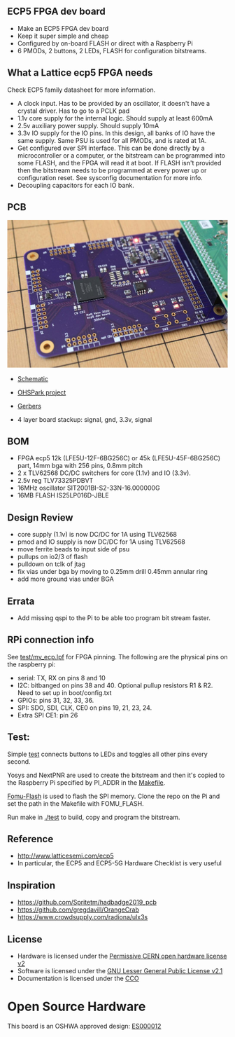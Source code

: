 ## ECP5 FPGA dev board

* Make an ECP5 FPGA dev board
* Keep it super simple and cheap
* Configured by on-board FLASH or direct with a Raspberry Pi
* 6 PMODs, 2 buttons, 2 LEDs, FLASH for configuration bitstreams.

## What a Lattice ecp5 FPGA needs

Check ECP5 family datasheet for more information.

* A clock input. Has to be provided by an oscillator, it doesn't have a crystal driver. Has to go to a PCLK pad
* 1.1v core supply for the internal logic. Should supply at least 600mA
* 2.5v auxiliary power supply. Should supply 10mA
* 3.3v IO supply for the IO pins. In this design, all banks of IO have the same supply. Same PSU is used for all PMODs, and is rated at 1A.
* Get configured over SPI interface. This can be done directly by a microcontroller or a computer, or the bitstream can be programmed into some FLASH, and the FPGA will read it at boot. If FLASH isn't provided then the bitstream needs to be programmed at every power up or configuration reset. See sysconfig documentation for more info.
* Decoupling capacitors for each IO bank.

## PCB

![board](hardware/board.jpg)

* [Schematic](hardware/schematic.pdf)
* [OHSPark project](https://oshpark.com/shared_projects/pCsPoHNi) 
* [Gerbers](hardware/hardware/basic-ecp5-pcb-2020-07-20-fab.zip)

* 4 layer board stackup: signal, gnd, 3.3v, signal

## BOM

* FPGA ecp5 12k (LFE5U-12F-6BG256C) or 45k (LFE5U-45F-6BG256C) part, 14mm bga with 256 pins, 0.8mm pitch 
* 2 x TLV62568 DC/DC switchers for core (1.1v) and IO (3.3v).
* 2.5v reg TLV73325PDBVT
* 16MHz oscillator SIT2001BI-S2-33N-16.000000G
* 16MB FLASH IS25LP016D-JBLE

## Design Review

* core supply (1.1v) is now DC/DC for 1A using TLV62568
* pmod and IO supply is now DC/DC for 1A using TLV62568
* move ferrite beads to input side of psu
* pullups on io2/3 of flash
* pulldown on tclk of jtag
* fix vias under bga by moving to 0.25mm drill 0.45mm annular ring
* add more ground vias under BGA

## Errata

* Add missing qspi to the Pi to be able too program bit stream faster.

## RPi connection info

See [test/mv_ecp.lpf](test/mv_ecp.lpf) for FPGA pinning. The following are the physical pins on the raspberry pi:

* serial: TX, RX on pins 8 and 10
* I2C: bitbanged on pins 38 and 40. Optional pullup resistors R1 & R2. Need to set up in boot/config.txt
* GPIOs: pins 31, 32, 33, 36.
* SPI: SDO, SDI, CLK, CE0 on pins 19, 21, 23, 24.
* Extra SPI CE1: pin 26 

## Test: 

Simple [test](test/blinky.v) connects buttons to LEDs and toggles all other pins every second.

Yosys and NextPNR are used to create the bitstream and then it's copied to the Raspberry Pi specified
by PI_ADDR in the [Makefile](test/Makefile). 

[Fomu-Flash](https://github.com/im-tomu/fomu-flash) is used to flash the SPI memory. Clone the repo on the Pi and set
the path in the Makefile with FOMU_FLASH.

Run make in [./test](test) to build, copy and program the bitstream.

## Reference

* http://www.latticesemi.com/ecp5
* In particular, the ECP5 and ECP5-5G Hardware Checklist is very useful

## Inspiration

* https://github.com/Spritetm/hadbadge2019_pcb
* https://github.com/gregdavill/OrangeCrab
* https://www.crowdsupply.com/radiona/ulx3s

## License

* Hardware is licensed under the [Permissive CERN open hardware license v2](cern_ohl_p_v2.txt)
* Software is licensed under the [GNU Lesser General Public License v2.1](LICENSE)
* Documentation is licensed under the [CCO](CC0_license)

# Open Source Hardware

This board is an OSHWA approved design: [ES000012](https://certification.oshwa.org/es000012.html)
